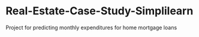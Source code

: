 # Real-Estate-Case-Study-Simplilearn
Project for predicting monthly expenditures for home mortgage loans
